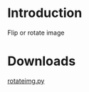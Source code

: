 # Introduction #

Flip or rotate image


# Downloads #
[rotateimg.py](http://quickanddirty.googlecode.com/files/rotateimg.py)